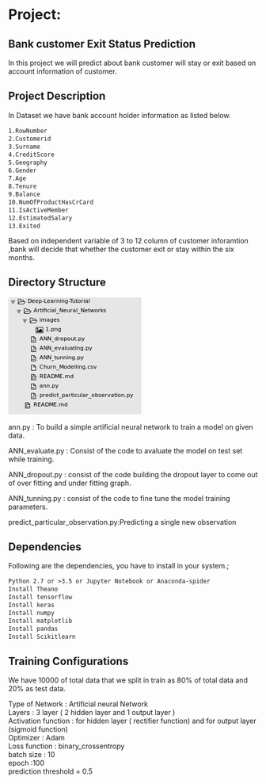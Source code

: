 # Project:
## Bank customer Exit Status Prediction
In this project we will predict about bank customer will stay or exit based on account information of customer.

## Project Description
In Dataset we have bank account holder information as listed below.    

	1.RowNumber   
	2.Customerid   
	3.Surname   
	4.CreditScore   
	5.Geography   
	6.Gender  
	7.Age   
	8.Tenure   
	9.Balance    
	10.NumOfProductHasCrCard    
	11.IsActiveMember    
	12.EstimatedSalary    
	13.Exited   

   Based on independent variable of 3 to 12 column of customer inforamtion ,bank will decide  that whether the customer exit or stay within the six months.

## Directory Structure

![](images/1.png)

ann.py : To build a simple artificial neural network to train a model on given data.

ANN_evaluate.py : Consist of the code to avaluate the model on test set while training.

ANN_dropout.py : consist of the code building the dropout layer to come out of over fitting and under fitting graph.

ANN_tunning.py : consist of the code to fine tune the model training parameters.

predict_particular_observation.py:Predicting a single new observation

## Dependencies
Following are the dependencies, you have to install in your system.;

	Python 2.7 or >3.5 or Jupyter Notebook or Anaconda-spider
	Install Theano
	Install tensorflow
	Install keras
	Install numpy
	Install matplotlib
	Install pandas
	Install Scikitlearn


## Training Configurations

We have 10000 of total data that we split in train as 80% of total data and 20% as test data.

Type of Network : Artificial neural Network  
Layers : 3 layer ( 2 hidden layer and 1 output layer )   
Activation function : for hidden layer ( rectifier function) and for output layer (sigmoid function)   
Optimizer : Adam   
Loss function : binary_crossentropy    
batch size : 10   
epoch :100   
prediction threshold = 0.5     

